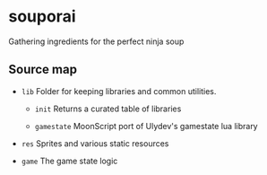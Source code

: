 # souporai

Gathering ingredients for the perfect ninja soup

## Source map

- `lib` Folder for keeping libraries and common utilities.

  - `init` Returns a curated table of libraries

  - `gamestate` MoonScript port of Ulydev's gamestate lua library

- `res` Sprites and various static resources

- `game` The game state logic